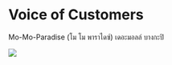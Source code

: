 # Voice of Customers
Mo-Mo-Paradise (โม โม พาราไดซ์) เดอะมอลล์ บางกะปิ

![](https://github.com/ayocucu/BADS7105/blob/main/Homework%2011%20%E2%80%93%20Voice%20of%20Customers/HW11-01.PNG)
